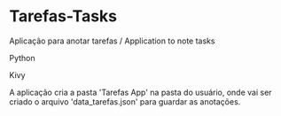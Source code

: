 # Tarefas-Tasks
Aplicação para anotar tarefas / Application to note tasks

Python

Kivy


A aplicação cria a pasta 'Tarefas App' na pasta do usuário, onde vai ser criado o arquivo 'data_tarefas.json' para guardar as anotações.
